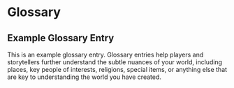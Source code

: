 # Glossary
## Example Glossary Entry
This is an example glossary entry. Glossary entries help players and storytellers further understand the subtle nuances of your world, including places, key people of interests, religions, special items, or anything else that are key to understanding the world you have created.